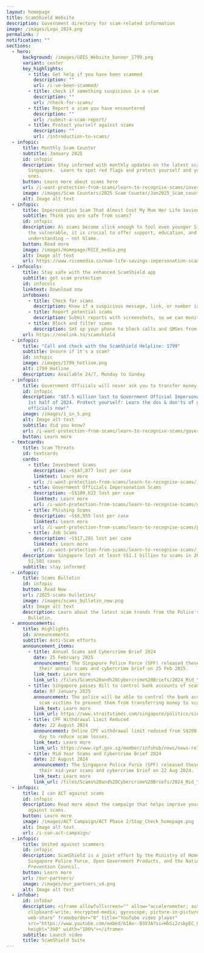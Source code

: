 ```yaml
---
layout: homepage
title: ScamShield Website
description: Government directory for scam-related information
image: /images/Logo_2024.png
permalink: /
notification: ""
sections:
  - hero:
      background: /images/GOIS_Website_banner_1799.png
      variant: center
      key_highlights:
        - title: Get help if you have been scammed
          description: ""
          url: /i-ve-been-scammed/
        - title: check if something suspicious is a scam
          description: ""
          url: /check-for-scams/
        - title: Report a scam you have encountered
          description: ""
          url: /submit-a-scam-report/
        - title: Protect yourself against scams
          description: ""
          url: /introduction-to-scams/
  - infopic:
      title: Monthly Scam Counter
      subtitle: January 2025
      id: infopic
      description: Stay informed with monthly updates on the latest scam statistics in
        Singapore.  Learn to spot red flags and protect yourself and your loved
        ones.
      button: Learn more about scams here
      url: /i-want-protection-from-scams/learn-to-recognise-scams/investment-scams/
      image: /images/Scam Counters/2025 Scam Counter/Jan2025_Scam_counter.jpg
      alt: Image alt text
  - infopic:
      title: Impersonation Scam That Almost Cost My Mum Her Life Savings
      subtitle: Think you are safe from scams?
      id: infopic
      description: As scams become slick enough to fool even younger Singaporeans and
        the vulnerable, it is crucial to offer support, education, and
        understanding — not blame.⁠
      button: Read more
      image: /images/Homepage/RICE_media.png
      alt: Image alt text
      url: https://www.ricemedia.co/mum-life-savings-impersonation-scam/
  - infocols:
      title: Stay safe with the enhanced ScamShield app
      subtitle: get scam protection
      id: infocols
      linktext: Download now
      infoboxes:
        - title: Check for scams
          description: Know if a suspicious message, link, or number is likely a scam
        - title: Report potential scams
          description: Submit reports with screenshots, so we can monitor them better
        - title: Block and filter scams
          description: Set up your phone to block calls and SMSes from scammers
      url: https://onelink.to/scamshield
  - infopic:
      title: "Call and check with the ScamShield Helpline: 1799"
      subtitle: Unsure if it's a scam?
      id: infopic
      image: /images/1799_hotline.png
      alt: 1799 Hotline
      description: Available 24/7, Monday to Sunday
  - infopic:
      title: Government Officials will never ask you to transfer money
      id: infopic
      description: "$67.5 million lost to Government Official Impersonation Scams in
        1st half of 2024. Protect yourself: Learn the dos & don'ts of government
        officials now!"
      image: /images/1_in_5.png
      alt: Image alt text
      subtitle: did you know?
      url: /i-want-protection-from-scams/learn-to-recognise-scams/government-officials-impersonation-scams/
      button: Learn more
  - textcards:
      title: Scam Threats
      id: textcards
      cards:
        - title: Investment Scams
          description: ~S$47,077 lost per case
          linktext: Learn more
          url: /i-want-protection-from-scams/learn-to-recognise-scams/investment-scams/
        - title: Government Officials Impersonation Scams
          description: ~S$100,622 lost per case
          linktext: Learn more
          url: /i-want-protection-from-scams/learn-to-recognise-scams/government-officials-impersonation-scams/
        - title: Phishing Scams
          description: ~S$6,955 lost per case
          linktext: Learn more
          url: /i-want-protection-from-scams/learn-to-recognise-scams/phishing-scams/
        - title: Job Scams
          description: ~S$17,281 lost per case
          linktext: Learn more
          url: /i-want-protection-from-scams/learn-to-recognise-scams/job-scams/
      description: Singapore lost at least S$1.1 billion to scams in 2024 across
        51,501 cases
      subtitle: stay informed
  - infopic:
      title: Scams Bulletin
      id: infopic
      button: Read Now
      url: /2025-scams-bulletins/
      image: /images/scams_bulletin_new.png
      alt: Image alt text
      description: Learn about the latest scam trends from the Police's Monthly Scams
        Bulletin.
  - announcements:
      title: Highlights
      id: announcements
      subtitle: Anti-Scam efforts
      announcement_items:
        - title: Annual Scams and Cybercrime Brief 2024
          date: 25 February 2025
          announcement: The Singapore Police Force (SPF) released these latest figures in
            their annual scams and cybercrime brief on 25 Feb 2025.
          link_text: Learn more
          link_url: /files/Scams%20and%20Cybercrime%20Briefs/2024_Mid_Year_SCC_Brief.pdf
        - title: Singapore passes Bill to control bank accounts of scam victims
          date: 07 January 2025
          announcement: The police will be able to control the bank accounts of stubborn
            scam victims to prevent them from transferring money to scammers
          link_text: Learn more
          link_url: https://www.straitstimes.com/singapore/politics/singapore-passes-bill-to-control-bank-accounts-of-scam-victims-law-will-also-cover-cheating-cases
        - title: CPF Withdrawal Limit Reduced
          date: 22 August 2024
          announcement: Online CPF withdrawal limit reduced from S$200,000 to S$50,000 per
            day to reduce scam losses.
          link_text: Learn more
          link_url: https://www.cpf.gov.sg/member/infohub/news/news-releases/lowering-of-maximum-daily-withdrawal-limit-to-50000-for-online-cpf-withdrawals-to-strengthen-safeguards-against-scams
        - title: Mid Year Scams and Cybercrime Brief 2024
          date: 22 August 2024
          announcement: The Singapore Police Force (SPF) released these latest figures in
            their mid-year scams and cybercrime brief on 22 Aug 2024.
          link_text: Learn more
          link_url: /files/Scams%20and%20Cybercrime%20Briefs/2024_Mid_Year_SCC_Brief.pdf
  - infopic:
      title: I can ACT against scams
      id: infopic
      description: Read more about the campaign that helps improve your defences
        against scams.
      button: Learn more
      image: /images/ACT Campaign/ACT Phase 2/Stop_Check_homepage.png
      alt: Image alt text
      url: /i-can-act-campaign/
  - infopic:
      title: United against scammers
      id: infopic
      description: ScamShield is a joint effort by the Ministry of Home Affairs, the
        Singapore Police Force, Open Government Products, and the National Crime
        Prevention Council.
      button: Learn more
      url: /our-partners/
      image: /images/our_partners_v4.png
      alt: Image alt text
  - infobar:
      id: infobar
      description: <iframe allowfullscreen="" allow="accelerometer; autoplay;
        clipboard-write; encrypted-media; gyroscope; picture-in-picture;
        web-share" frameborder="0" title="YouTube video player"
        src="https://www.youtube.com/embed/bIAo--B3V3A?si=HbSi2zskpEC_07oR"
        height="360" width="100%"></iframe>
      subtitle: Launch video
      title: ScamShield Suite
---
```

